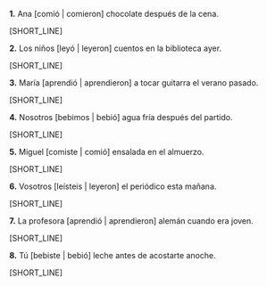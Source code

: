 **1.** Ana [comió | comieron] chocolate después de la cena.

[SHORT_LINE]

**2.** Los niños [leyó | leyeron] cuentos en la biblioteca ayer.

[SHORT_LINE]

**3.** María [aprendió | aprendieron] a tocar guitarra el verano pasado.

[SHORT_LINE]

**4.** Nosotros [bebimos | bebió] agua fría después del partido.

[SHORT_LINE]

**5.** Miguel [comiste | comió] ensalada en el almuerzo.

[SHORT_LINE]

**6.** Vosotros [leísteis | leyeron] el periódico esta mañana.

[SHORT_LINE]

**7.** La profesora [aprendió | aprendieron] alemán cuando era joven.

[SHORT_LINE]

**8.** Tú [bebiste | bebió] leche antes de acostarte anoche.

[SHORT_LINE]